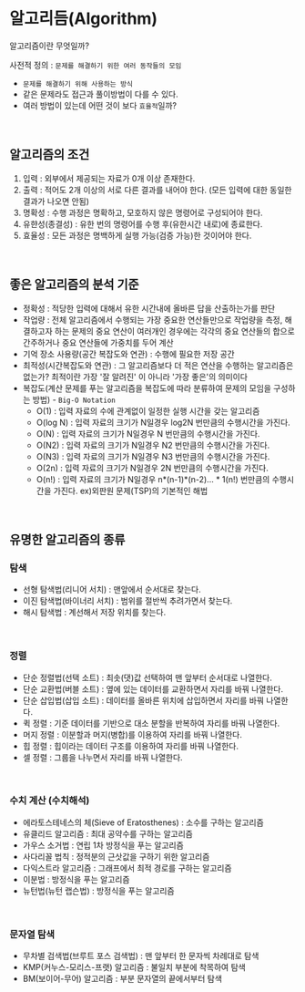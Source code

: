 # 알고리듬(Algorithm)

알고리즘이란 무엇일까?<br/>

사전적 정의 : `문제를 해결하기 위한 여러 동작들의 모임`

- `문제를 해결하기 위해 사용하는 방식`
- 같은 문제라도 접근과 풀이방법이 다를 수 있다.
- 여러 방법이 있는데 어떤 것이 보다 `효율적`일까?
  
<br/>

## 알고리즘의 조건

1. 입력 : 외부에서 제공되는 자료가 0개 이상 존재한다.
2. 출력 : 적어도 2개 이상의 서로 다른 결과를 내어야 한다. (모든 입력에 대한 동일한 결과가 나오면 안됨)
3. 명확성 : 수행 과정은 명확하고, 모호하지 않은 명령어로 구성되어야 한다.
4. 유햔성(종결성) : 유한 번의 명령어를 수행 후(유한시간 내로)에 종료한다.
5. 효율성 : 모든 과정은 명백하게 실행 가능(검증 가능)한 것이어야 한다.

<br/>

## 좋은 알고리즘의 분석 기준

- 정확성 : 적당한 입력에 대해서 유한 시간내에 올바른 답을 산출하는가를 판단
- 작업량 : 전체 알고리즘에서 수행되는 가장 중요한 연산들만으로 작업량을 측정,
         해결하고자 하는 문제의 중요 연산이 여러개인 경우에는 
         각각의 중요 연산들의 합으로 간주하거나 중요 연산들에 가중치를 두어 계산
- 기억 장소 사용량(공간 복잡도와 연관) : 수행에 필요한 저장 공간
- 최적성(시간복잡도와 연관) : 그 알고리즘보다 더 적은 연산을 수행하는 알고리즘은 없는가? 최적이란 가장 '잘 알려진' 이 아니라 '가장 좋은'의 의미이다
- 복잡도(계산 문제를 푸는 알고리즘을 복잡도에 따라 분류하여 문제의 모임을 구성하는 방법) - `Big-O Notation`
  - O(1) : 입력 자료의 수에 관계없이 일정한 실행 시간을 갖는 알고리즘
  - O(log N) : 입력 자료의 크기가 N일경우 log2N 번만큼의 수행시간을 가진다.
  - O(N) : 입력 자료의 크기가 N일경우 N 번만큼의 수행시간을 가진다.
  - O(N2) : 입력 자료의 크기가 N일경우 N2 번만큼의 수행시간을 가진다.
  - O(N3) : 입력 자료의 크기가 N일경우 N3 번만큼의 수행시간을 가진다.
  - O(2n) : 입력 자료의 크기가 N일경우 2N 번만큼의 수행시간을 가진다.
  - O(n!) : 입력 자료의 크기가 N일경우 n*(n-1)*(n-2)... * 1(n!) 번만큼의 수행시간을 가진다. ex)외판원 문제(TSP)의 기본적인 해법

<br/>

## 유명한 알고리즘의 종류

### 탐색

- 선형 탐색법(리니어 서치) : 맨앞에서 순서대로 찾는다.
- 이진 탐색법(바이너리 서치) : 범위를 절반씩 추려가면서 찾는다.
- 해시 탐색법 : 계선해서 저장 위치를 찾는다.

<br/>

### 정렬

- 단순 정렬법(선택 소트) : 최솟(댓)값 선택하여 맨 앞부터 순서대로 나열한다.
- 단순 교환법(버블 소트) : 옆에 있는 데이터를 교환하면서 자리를 바꿔 나열한다.
- 단순 삽입법(삽입 소트) : 데이터를 올바른 위치에 삽입하면서 자리를 바꿔 나열한다.
- 퀵 정렬 : 기준 데이터를 기반으로 대소 분할을 반복하여 자리를 바꿔 나열한다.
- 머지 정렬 : 이분할과 머지(병합)를 이용하여 자리를 바꿔 나열한다.
- 힙 정렬 : 힙이라는 데이터 구조를 이용하여 자리를 바꿔 나열한다.
- 셀 정렬 : 그룹을 나누면서 자리를 바꿔 나열한다.

<br/>

### 수치 계산 (수치해석)

- 에라토스테네스의 체(Sieve of Eratosthenes) : 소수를 구하는 알고리즘
- 유클리드 알고리즘 : 최대 공약수를 구하는 알고리즘
- 가우스 소거법 : 연립 1차 방정식을 푸는 알고리즘
- 사다리꼴 법칙 : 정적분의 근삿값을 구하기 위한 알고리즘
- 다익스트라 알고리즘 : 그래프에서 최적 경로를 구하는 알고리즘
- 이분법 : 방정식을 푸는 알고리즘
- 뉴턴법(뉴턴 랩슨법) : 방정식을 푸는 알고리즘
  
<br/>

### 문자열 탐색

- 무차별 검색법(브루트 포스 검색법) : 맨 앞부터 한 문자씩 차례대로 탐색
- KMP(커누스-모리스-프랫) 알고리즘 : 불일치 부분에 착목하여 탐색
- BM(보이어-무어) 알고리즘 : 부분 문자열의 끝에서부터 탐색